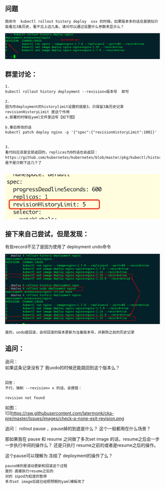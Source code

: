 
## 问题

```
跑命令  kubectl rollout history deploy  xxx 的时候，如果版本多的话总是貌似只能看见3条历史，看不见上边几条，请问可以通过设置什么参数来显示么？   

```

![](https://raw.githubusercontent.com/latermonk/cka-pre/master/Issues/images/no-history-record.png)

## 群里讨论：


```
1.
kubectl rollout history deployment --revision=版本号  即可

2.
因为你deployment的historylimit设置的就是3，只保留3条历史记录
revisionHistoryLimit 是这个作用
a.部署的时候在yaml文件里边写【如下图】 

b.事后修改的话 
kubectl patch deploy nginx -p '{"spec":{"revisionHistoryLimit":100}}'


3.
看代码应该是全部返回的，replicas为0的话也会返回：
https://github.com/kubernetes/kubernetes/blob/master/pkg/kubectl/history.go#L112，是不是只剩下这几个了


```

![](https://raw.githubusercontent.com/latermonk/cka-pre/master/Issues/images/revisionHistoryLimit_yaml.png)



## 接下来自己尝试，但是发现：   

有些record不见了是因为使用了 deployment undo命令    

![](https://raw.githubusercontent.com/latermonk/cka-pre/master/Issues/images/deployment_undo.png)


```
是的，undo是回滚，会将回滚的版本更新为当着版本号，并删除之前的历史记录

```


##  追问：  

追问：  
如果这条记录没有了 我uodo的时候还能跳回到这个版本么？   


```

回答：
不行，强制 --revision= x 的话，会报错： 

revision not found 

```
如图：   
![](https://raw.githubusercontent.com/latermonk/cka-pre/master/Issues/images/check-a-none-exit-revision.png




追问：
rollout pause ，pause掉的到底是什么？ 这个一般都用在什么场景？   

那如果我在 pause 和 resume 之间做了多次set image 的话，resume之后会一步一步执行中间的操作么？ 还是只执行 resume之前的或者是resume之后的操作。    

这个pause可以理解为 冻结了 deployment的操作了么？


```
pause掉的是滚动更新和回滚这个过程   
是的 直接执行resume之后的  
对的 以pod为粒度的暂停  
多次set image后就已经把预期的yaml模板改了  


```



